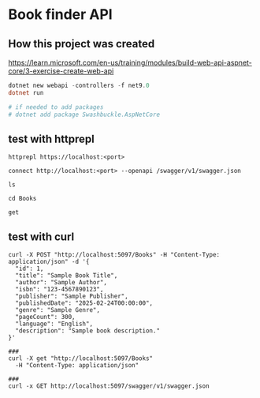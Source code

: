 # Book finder API

## How this project was created
https://learn.microsoft.com/en-us/training/modules/build-web-api-aspnet-core/3-exercise-create-web-api

```powershell
dotnet new webapi -controllers -f net9.0
dotnet run

# if needed to add packages
# dotnet add package Swashbuckle.AspNetCore
```

## test with httprepl

```
httprepl https://localhost:<port>

connect http://localhost:<port> --openapi /swagger/v1/swagger.json

ls

cd Books

get
```

## test with curl
```
curl -X POST "http://localhost:5097/Books" -H "Content-Type: application/json" -d '{
  "id": 1,
  "title": "Sample Book Title",
  "author": "Sample Author",
  "isbn": "123-4567890123",
  "publisher": "Sample Publisher",
  "publishedDate": "2025-02-24T00:00:00",
  "genre": "Sample Genre",
  "pageCount": 300,
  "language": "English",
  "description": "Sample book description."
}'

###
curl -X get "http://localhost:5097/Books" 
  -H "Content-Type: application/json"
  
###
curl -x GET http://localhost:5097/swagger/v1/swagger.json
```

